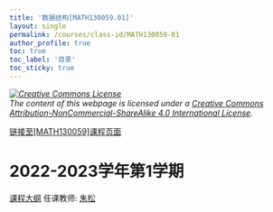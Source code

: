```yaml
---
title: '数据结构[MATH130059.01]'
layout: single
permalink: /courses/class-id/MATH130059-01
author_profile: true
toc: true
toc_label: '目录'
toc_sticky: true
---
```



<div class='notice--warning'>
	<p><i><a rel='license' href='http://creativecommons.org/licenses/by-nc-sa/4.0/'><img alt='Creative Commons License' style='border-width:0' src='https://i.creativecommons.org/l/by-nc-sa/4.0/88x31.png' /></a><br /> The content of this webpage is licensed under a <a rel='license' href='http://creativecommons.org/licenses/by-nc-sa/4.0/'>Creative Commons Attribution-NonCommercial-ShareAlike 4.0 International License</a>.</i></p>
</div>

<a href='https://fdu-math.github.io/courses/MATH130059'>链接至[MATH130059]课程页面</a>

# 2022-2023学年第1学期
<a href='https://fdu-math.github.io/courses/syllabus/MATH130059.01-2022-2023-1 (Encrypted).pdf'>课程大纲</a>
任课教师: <a href='https://fdu-math.github.io/teachers/朱松'>朱松</a>
